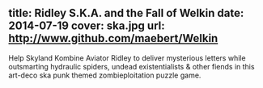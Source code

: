 title: Ridley S.K.A. and the Fall of Welkin
date: 2014-07-19
cover: ska.jpg
url: http://www.github.com/maebert/Welkin
---

Help Skyland Kombine Aviator Ridley to deliver mysterious letters while outsmarting hydraulic spiders, undead existentialists & other fiends in this art-deco ska punk themed zombieploitation puzzle game.
